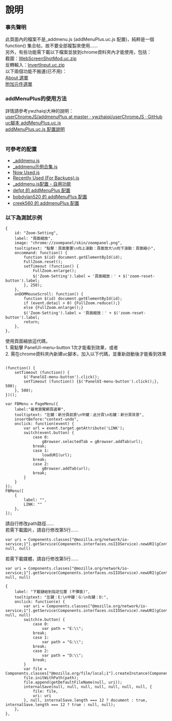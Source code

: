 說明
==========
<h3>事先聲明</h3>
此頁面內的檔案不是_addmenu.js (addMenuPlus.uc.js 配置)，純粹是一個 function() 集合帖，故不要全部複製來使用……<br>
另外，有些功能需下載以下檔案並放到chrome資料夾內才能使用，包括：<br>
截圖：<a href="http://g.mozest.com/attachment.php?aid=30568&k=e1d2830f15b6c45f80adf52639cd46bd&t=1403967622&fid=75&sid=5d46Px3xQ6Eni8tTMz4dCCirYDWhCqI%2FmzaUh8SmZj46kiU">WebScreenShotMod.uc.zip</a><br>
反轉輸入：<a href="http://g.mozest.com/attachment.php?aid=30789&k=3fdb521d46218c9439182930904df8a1&t=1403967378&fid=75&sid=2dbe933%2Bo8G42tL%2BgTVGOqZMnakcsAnjmdlqC72jQHavOzw">InvertInput.uc.zip</a><br>
以下兩個功能不搬運(已不用)：<br>
<a href="https://g.mozest.com/viewthread.php?tid=44436&page=1#pid311779" target="_blank">About 選單</a><br>
<a href="https://g.mozest.com/viewthread.php?tid=44436&page=1#pid312179" target="_blank">附加元件選單</a>

<h3>addMenuPlus的使用方法</h3>
詳情請參考ywzhaiqi大神的說明：<br>
<a href="https://github.com/ywzhaiqi/userChromeJS/tree/master/addmenuPlus" target="_blank">userChromeJS/addmenuPlus at master · ywzhaiqi/userChromeJS · GitHub</a><br>
<a href="http://bbs.kafan.cn/thread-1554431-1-1.html" target="_blank">uc腳本 addMenuPlus.uc.js</a><br>
<a href="http://bbs.kafan.cn/forum.php?mod=viewthread&amp;tid=1576878&amp;page=1&amp;extra=#pid28788912" target="_blank">addMenuPlus.uc.js 配置說明</a><br>
<br>

<h3>可參考的配置</h3>
<ul>
<li><a href="https://github.com/ywzhaiqi/userChromeJS/blob/master/addmenuPlus/_addmenu.js" target="_blank">_addmenu.js</a></li>
<li><a href="https://github.com/ywzhaiqi/userChromeJS/blob/master/addmenuPlus/_addmenu%E7%A4%BA%E4%BE%8B%E5%90%88%E9%9B%86.js" target="_blank">_addmenu示例合集.js</a></li>
<li><a href="https://github.com/Drager-oos/userChrome/blob/master/addMenuPlus.uc.js/Now%20Used.js" target="_blank">Now Used.js</a><br></li>
<li><a href="https://github.com/Drager-oos/userChrome/blob/master/addMenuPlus.uc.js/Recently%20Used%20(For%20Backups).js" target="_blank">Recently Used (For Backups).js</a><br></li>
<li><a href="http://g.mozest.com/viewthread.php?tid=44436&amp;highlight=" target="_blank">_addmenu.js配置 - 自用功能</a></li>
<li><a href="https://github.com/defpt/userChromeJs/tree/master/addMenuPlus" target="_blank">defpt 的 addMenuPlus 配置</a></li>
<li><a href="http://bbs.kafan.cn/thread-1677811-1-1.html" target="_blank">bobdylan520 的 addMenuPlus 配置</a></li>
<li><a href="http://bbs.kafan.cn/thread-1682712-1-1.html" target="_blank">creek560 的 addmenuPlus 配置</a></li>
</ul>

<h3>以下為測試示例</h3>
<pre><code>{
	id: "Zoom-Setting",
	label: "頁面縮放",
	image: "chrome://zoompanel/skin/zoompanel.png",
	tooltiptext: "點擊：頁面重置\n向上滾動：頁面放大\n向下滾動：頁面縮小",
	oncommand: function() {
		function $(id) document.getElementById(id);
		FullZoom.reset();
		setTimeout (function() {
			FullZoom.enlarge();
			$('Zoom-Setting').label = '頁面縮放：' + $('zoom-reset-button').label;
		}, 250);
	},
	onDOMMouseScroll: function() {
		function $(id) document.getElementById(id);
		if (event.detail > 0) {FullZoom.reduce();}
		else {FullZoom.enlarge();}
		$('Zoom-Setting').label = '頁面縮放：' + $('zoom-reset-button').label;
		return;
	},
},</code></pre>
使用頁面縮放這代碼，<br>
1. 需點擊 PanelUI-menu-button 1次才能看到效果，或者<br>
2. 需在chrome資料夾內新建uc腳本，加入以下代碼，並重新啟動後才能看到效果<br>
<pre><code>
(function() {
	setTimeout (function() {
		$('PanelUI-menu-button').click();
		setTimeout (function() {$('PanelUI-menu-button').click();}, 500);
	}, 500);
})();
</code></pre>
<pre><code>var FBMenu = PageMenu({
	label:"最常瀏覽網頁選單",
	tooltiptext: "左鍵：新分頁前景\n中鍵：此分頁\n右鍵：新分頁背景",
	insertBefore:"context-undo",
	onclick: function(event) {
		var url = event.target.getAttribute('LINK');
		switch(event.button) {
			case 0:
				gBrowser.selectedTab = gBrowser.addTab(url);
			break;
			case 1:
				loadURI(url);
			break;
			case 2:
				gBrowser.addTab(url);
			break;
		}
	}
});
FBMenu([
	{
		label: "",
		LINK: ""
	},
]);</code></pre>
請自行修改path路徑……<br>
若需下載圖片，請自行修改第5行……<br>
<pre><code>var uri = Components.classes["@mozilla.org/network/io-service;1"].getService(Components.interfaces.nsIIOService).newURI(gContextMenu.imageURL, null, null)</code></pre>
若需下載媒體，請自行修改第5行……<br>
<pre><code>var uri = Components.classes["@mozilla.org/network/io-service;1"].getService(Components.interfaces.nsIIOService).newURI(gContextMenu.mediaURL, null, null)</code></pre>
<pre><code>{
	label: "下載鏈結到指定位置 (不彈窗)",
	tooltiptext: "左鍵：E:\n中鍵：G:\n右鍵：D:",
	onclick: function(e) {
		var uri = Components.classes["@mozilla.org/network/io-service;1"].getService(Components.interfaces.nsIIOService).newURI(gContextMenu.linkURL, null, null)
		switch(e.button) {
			case 0:
				var path = "E:\\";
			break;
			case 1:
				var path = "G:\\";
			break;
			case 2:
				var path = "D:\\";
			break;
		}
		var file = Components.classes["@mozilla.org/file/local;1"].createInstance(Components.interfaces.nsILocalFile);
		file.initWithPath(path);
		file.append(getDefaultFileName(null, uri));
		internalSave(null, null, null, null, null, null, null, {
			file: file,
			uri: uri
		}, null, internalSave.length === 12 ? document : true, internalSave.length === 12 ? true : null, null);
	},
},</code></pre>
